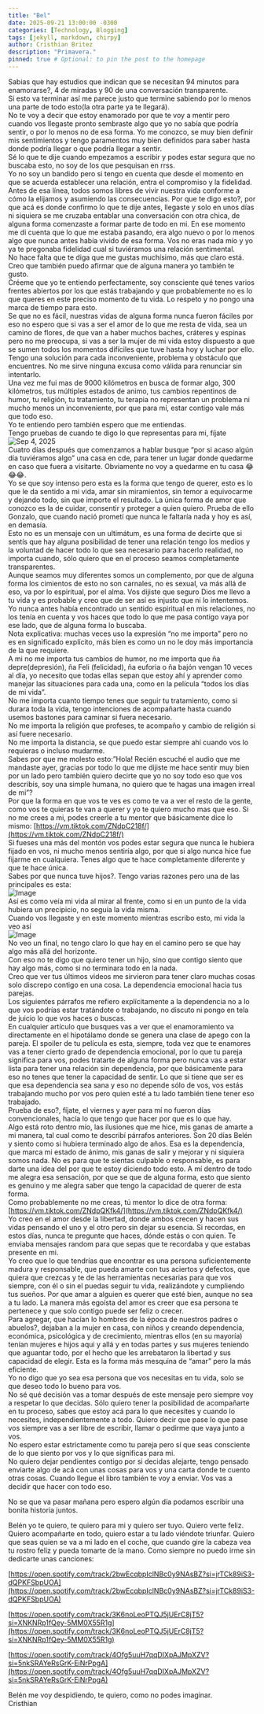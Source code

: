 ```yaml
---
title: "Bel"
date: 2025-09-21 13:00:00 -0300
categories: [Technology, Blogging]
tags: [jekyll, markdown, chirpy]
author: Cristhian Britez
description: "Primavera."
pinned: true # Optional: to pin the post to the homepage
---
```


Sabias que hay estudios que indican que se necesitan 94 minutos para enamorarse?, 4 de miradas y 90 de una conversación transparente.  
Si esto va terminar así me parece justo que termine sabiendo por lo menos una parte de todo esto(la otra parte ya te llegará).  
No te voy a decir que estoy enamorado por que te voy a mentir pero cuando vos llegaste pronto sembraste algo que yo no sabía que podría sentir, o por lo menos no de esa forma. Yo me conozco, se muy bien definir mis sentimientos y tengo paramentos muy bien definidos para saber hasta donde podría llegar o que podría llegar a sentir.   
Sé lo que te dije cuando empezamos a escribir y podes estar segura que no buscaba esto, no soy de los que pesquisan en rrss.  
Yo no soy un bandido pero si tengo en cuenta que desde el momento en que se acuerda establecer una relación, entra el compromiso y la fidelidad. Antes de esa línea, todos somos libres de vivir nuestra vida conforme a cómo la elijamos y asumiendo las consecuencias. Por que te digo esto?, por que acá es donde confirmo lo que te dije antes, llegaste y solo en unos días ni siquiera se me cruzaba entablar una conversación con otra chica, de alguna forma comenzaste a formar parte de todo en mi. En ese momento me di cuenta que lo que me estaba pasando, era algo nuevo o por lo menos algo que nunca antes había vivido de esa forma. Vos no eras nada mío y yo ya te pregonaba fidelidad cual si tuviéramos una relación sentimental.   
No hace falta que te diga que me gustas muchísimo, más que claro está. Creo que también puedo afirmar que de alguna manera yo también te gusto.  
Créeme que yo te entiendo perfectamente, soy consciente qué tenes varios frentes abiertos por los que estás trabajando y que probablemente no es lo que queres en este preciso momento de tu vida. Lo respeto y no pongo una marca de tiempo para esto.   
Se que no es fácil, nuestras vidas de alguna forma nunca fueron fáciles por eso no espero que si vas a ser el amor de lo que me resta de vida, sea un camino de flores, de que van a haber muchos baches, cráteres y espinas pero no me preocupa, si vas a ser la mujer de mi vida estoy dispuesto a que se sumen todos los momentos difíciles que tuve hasta hoy y luchar por ello.  
Tengo una solución para cada inconveniente, problema y obstáculo que encuentres. No me sirve ninguna excusa como válida para renunciar sin intentarlo.  
Una vez me fui mas de 9000 kilómetros en busca de formar algo, 300 kilómetros, tus múltiples estados de animo, tus cambios repentinos de humor, tu religión, tu tratamiento, tu terapia no representan un problema ni mucho menos un inconveniente, por que para mí, estar contigo vale más que todo eso.  
Yo te entiendo pero también espero que me entiendas.  
Tengo pruebas de cuando te digo lo que representas para mi, fíjate   
![Sep 4, 2025](/assets/img/bb006237-561c-47b1-b23e-e3eac3bbe2fb.jpg)  
Cuatro días después que comenzamos a hablar busque “por si acaso algún día tuviéramos algo” una casa en cde, para tener un lugar donde quedarme en caso que fuera a visitarte. Obviamente no voy a quedarme en tu casa 😂😂😂.  
Yo se que soy intenso pero esta es la forma que tengo de querer, esto es lo que le da sentido a mi vida, amar sin miramientos, sin temor a equivocarme y dejando todo, sin que importe el resultado. La única forma de amor que conozco es la de cuidar, consentir y proteger a quien quiero. Prueba de ello Gonzalo, que cuando nació prometí que nunca le faltaría nada y hoy es así, en demasía.  
Esto no es un mensaje con un ultimátum, es una forma de decirte que si sentís que hay alguna posibilidad de tener una relación tengo los medios y la voluntad de hacer todo lo que sea necesario para hacerlo realidad, no importa cuando, sólo quiero que en el proceso seamos completamente transparentes.  
Aunque seamos muy diferentes somos un complemento, por que de alguna forma los cimientos de esto no son carnales, no es sexual, va más allá de eso, va por lo espiritual, por el alma. Vos dijiste que seguro Dios me llevo a tu vida y es probable y creo que de ser así es injusto que ni lo intentemos. Yo nunca antes había encontrado un sentido espiritual en mis relaciones, no los tenía en cuenta y vos haces que todo lo que me pasa contigo vaya por ese lado, que de alguna forma lo buscaba.  
Nota explicativa: muchas veces uso la expresión “no me importa” pero no es en significado explícito, más bien es como un no le doy más importancia de la que requiere.  
A mi no me importa tus cambios de humor, no me importa que ña depre(depresión), ña Feli (felicidad), ña euforia o ña bajón vengan 10 veces al día, yo necesito que todas ellas sepan que estoy ahí y aprender como manejar las situaciones para cada una, como en la película “todos los días de mi vida”.   
No me importa cuanto tiempo tenes que seguir tu tratamiento, como si durara toda la vida, tengo intenciones de acompañarte hasta cuando usemos bastones para caminar si fuera necesario.  
No me importa la religión que profeses, te acompaño y cambio de religión si así fuere necesario.  
No me importa la distancia, se que puedo estar siempre ahí cuando vos lo requieras o incluso mudarme.  
Sabes por que me molesto esto:”Hola! Recién escuché el audio que me mandaste ayer, gracias por todo lo que me dijiste me hace sentir muy bien por un lado pero también quiero decirte que yo no soy todo eso que vos describís, soy una simple humana, no quiero que te hagas una imagen irreal de mi”?  
Por que la forma en que vos te ves es como te va a ver el resto de la gente, como vos te quieras te van a querer y yo te quiero mucho mas que eso. Si no me crees a mi, podes creerle a tu mentor que básicamente dice lo mismo: [https://vm.tiktok.com/ZNdpC218f/](https://vm.tiktok.com/ZNdpC218f/)  
Si fueses una más del montón vos podes estar segura que nunca le hubiera fijado en vos, ni mucho menos sentiría algo, por que si algo nunca hice fue fijarme en cualquiera. Tenes algo que te hace completamente diferente y que te hace única.  
Sabes por que nunca tuve hijos?. Tengo varias razones pero una de las principales es esta:  
![Image](/assets/img/IMG_7469.jpg)  
Así es como veía mi vida  al mirar al frente, como si en un punto de la vida hubiera un precipicio, no seguía la vida misma.  
Cuando vos llegaste y en este momento mientras escribo esto, mi vida la veo así   
![Image](/assets/img/IMG_7470.jpg)  
No veo un final, no tengo claro lo que hay en el camino pero se que hay algo más allá del horizonte.  
Con eso no te digo que quiero tener un hijo, sino que contigo siento que hay algo más, como si no terminara todo en la nada.  
Creo que ver tus últimos videos me sirvieron para tener claro muchas cosas solo discrepo contigo en una cosa. La dependencia emocional hacia tus parejas.  
Los siguientes párrafos me refiero explícitamente a la dependencia no a lo que vos podrías estar tratándote o trabajando, no discuto ni pongo en tela de juicio lo que vos haces o buscas.  
En cualquier artículo que busques vas a ver que el enamoramiento va directamente en el hipotálamo donde se genera una clase de apego con la pareja. El spoiler de tu película es esta, siempre, toda vez que te enamores vas a tener cierto grado de dependencia emocional, por lo que tu pareja significa para vos, podes tratarte de alguna forma pero nunca vas a estar lista para tener una relación sin dependencia, por que básicamente para eso no tenes que tener la capacidad de sentir. Lo que si tiene que ser es que esa dependencia sea sana y eso no depende sólo de vos, vos estás trabajando mucho por vos pero quien esté a tu lado también tiene tener eso trabajado.  
Prueba de eso?, fíjate, el viernes y ayer para mí no fueron días convencionales, hacía lo que tengo que hacer por que es lo que hay.  
Algo está roto dentro mío, las ilusiones que me hice, mis ganas de amarte a mi manera, tal cual como te describí párrafos anteriores. Son 20 días Belén y siento como si hubiera terminado algo de años. Esa es la dependencia, que marca mi estado de ánimo, mis ganas de salir y mejorar y ni siquiera somos nada. No es para que te sientas culpable o responsable, es para darte una idea del por que te estoy diciendo todo esto. A mí dentro de todo me alegra esa sensación, por que se que de alguna forma, esto que siento es genuino y me alegra saber que tengo la capacidad de querer de esta forma.  
Como probablemente no me creas, tú mentor lo dice de otra forma: [https://vm.tiktok.com/ZNdpQKfk4/](https://vm.tiktok.com/ZNdpQKfk4/)  
Yo creo en el amor desde la libertad, donde ambos crecen y hacen sus vidas pensando el uno y el otro pero sin dejar su esencia. Si recordas, en estos días, nunca te pregunte que haces, dónde estás o con quien. Te enviaba mensajes random para que sepas que te recordaba y que estabas presente en mi.  
Yo creo que lo que tendrías que encontrar es una persona suficientemente madura y responsable, que pueda amarte con tus aciertos y defectos, que quiera que crezcas y te de las herramientas necesarias para que vos siempre, con él o sin el puedas seguir tu vida, realizándote y cumpliendo tus sueños. Por que amar a alguien es querer que esté bien, aunque no sea a tu lado. La manera más egoísta del amor es creer que esa persona te pertenece y que solo contigo puede ser feliz o crecer.  
Para agregar, que hacían lo hombres de la época de nuestros padres o abuelos?, dejaban a la mujer en casa, con niños y creando dependencia, económica, psicológica y de crecimiento, mientras ellos (en su mayoría) tenían mujeres e hijos aqui y allá y en todas partes y sus mujeres teniendo que aguantar todo, por el hecho que les arrebataron la libertad y sus capacidad de elegir. Esta es la forma más mesquina de “amar” pero la más eficiente.  
Yo no digo que yo sea esa persona que vos necesitas en tu vida, solo se que deseo todo lo bueno para vos.  
No sé qué decisión vas a tomar después de este mensaje pero siempre voy a respetar lo que decidas. Sólo quiero tener la posibilidad de acompañarte en tu proceso, sabes que estoy acá para lo que necesites y cuando lo necesites, independientemente a todo. Quiero decir que pase lo que pase vos siempre vas a ser libre de escribir, llamar o pedirme que vaya junto a vos.  
No espero estar estrictamente como tu pareja pero sí que seas consciente de lo que siento por vos y lo que significas para mi.   
No quiero dejar pendientes contigo por si decidas alejarte, tengo pensado enviarte algo de acá con unas cosas para vos y una carta donde te cuento otras cosas. Cuando llegue el libro también te voy a enviar. Vos vas a decidir que hacer con todo eso.  

No se que va pasar mañana pero espero algún día podamos escribir una bonita historia juntos.  

Belén yo te quiero, te quiero para mi y quiero ser tuyo. Quiero verte feliz. Quiero acompañarte en todo, quiero estar a tu lado viéndote triunfar. Quiero que seas quien se va a mi lado en el coche, que cuando gire la cabeza vea tu rostro feliz y pueda tomarte de la mano.  Como siempre no puedo irme sin dedicarte unas canciones:  

[https://open.spotify.com/track/2bwEcqbpIclNBc0y9NAsBZ?si=jrTCk89iS3-dQPKFSbpUOA](https://open.spotify.com/track/2bwEcqbpIclNBc0y9NAsBZ?si=jrTCk89iS3-dQPKFSbpUOA)  

[https://open.spotify.com/track/3K6noLeoPTQJ5jUErC8jT5?si=XNKNRp1fQey-5MM0X55R1g](https://open.spotify.com/track/3K6noLeoPTQJ5jUErC8jT5?si=XNKNRp1fQey-5MM0X55R1g)  

[https://open.spotify.com/track/4Ofg5uuH7qqDIXpAJMpXZV?si=5nkSRAYeRsGrK-EiNrPpgA](https://open.spotify.com/track/4Ofg5uuH7qqDIXpAJMpXZV?si=5nkSRAYeRsGrK-EiNrPpgA)  

Belén me voy despidiendo, te quiero, como no podes imaginar.  
Cristhian   
